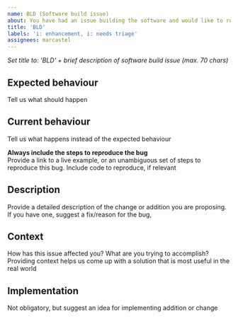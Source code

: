 ```yaml
---
name: BLD (Software build issue)
about: You have had an issue building the software and would like to report it back to us
title: 'BLD'
labels: 'i: enhancement, i: needs triage'
assignees: marcastel
---
```


_Set title to: 'BLD' + brief description of software build issue (max. 70 chars)_

## Expected behaviour
Tell us what should happen

## Current behaviour
Tell us what happens instead of the expected behaviour

**Always include the steps to reproduce the bug**\
Provide a link to a live example, or an unambiguous set of steps to reproduce this bug. Include code to reproduce, if relevant

## Description
Provide a detailed description of the change or addition you are proposing.\
If you have one, suggest a fix/reason for the bug,

## Context
How has this issue affected you? What are you trying to accomplish?
Providing context helps us come up with a solution that is most useful in the real world

## Implementation
Not obligatory, but suggest an idea for implementing addition or change
